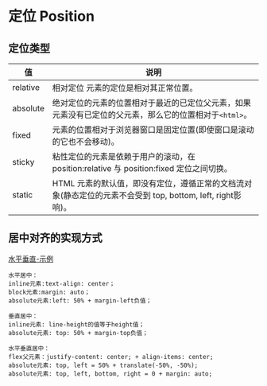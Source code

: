 # 定位 Position

## 定位类型

| 值 | 说明 |
| - | - |
| relative | 相对定位 元素的定位是相对其正常位置。 |
| absolute | 绝对定位的元素的位置相对于最近的已定位父元素，如果元素没有已定位的父元素，那么它的位置相对于`<html>`。 |
| fixed | 元素的位置相对于浏览器窗口是固定位置(即使窗口是滚动的它也不会移动)。 |
| sticky | 粘性定位的元素是依赖于用户的滚动，在 position:relative 与 position:fixed 定位之间切换。 |
| static | HTML 元素的默认值，即没有定位，遵循正常的文档流对象(静态定位的元素不会受到 top, bottom, left, right影响)。 |

## 居中对齐的实现方式
[水平垂直-示例](https://tianyouh.github.io/summarize/CSS/21/)
```text
水平居中：
inline元素:text-align: center；
block元素:margin: auto；
absolute元素:left: 50% + margin-left负值；

垂直居中：
inline元素: line-height的值等于height值；
absolute元素: top: 50% + margin-top负值；

水平垂直居中：
flex父元素：justify-content: center; + align-items: center;
absolute元素: top, left = 50% + translate(-50%, -50%);
absolute元素: top, left, bottom, right = 0 + margin: auto;
```